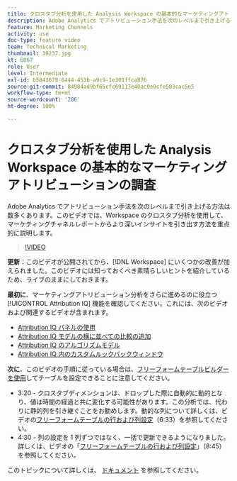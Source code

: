 ```yaml
---
title: クロスタブ分析を使用した Analysis Workspace の基本的なマーケティングアトリビューションの調査
description: Adobe Analytics でアトリビューション手法を次のレベルまで引き上げる方法は数多くあります。このビデオでは、Workspace のクロスタブ分析を使用して、マーケティングチャネルレポートからより深いインサイトを引き出す方法を重点的に説明します。
feature: Marketing Channels
activity: use
doc-type: feature video
team: Technical Marketing
thumbnail: 39237.jpg
kt: 6067
role: User
level: Intermediate
exl-id: b5843678-6444-453b-a9c9-1e301ffca876
source-git-commit: 84984ad9bf65cfc69117e40ac0e0cfe503cac5e5
workflow-type: tm+mt
source-wordcount: '286'
ht-degree: 100%

---
```


# クロスタブ分析を使用した Analysis Workspace の基本的なマーケティングアトリビューションの調査

Adobe Analytics でアトリビューション手法を次のレベルまで引き上げる方法は数多くあります。このビデオでは、Workspace のクロスタブ分析を使用して、マーケティングチャネルレポートからより深いインサイトを引き出す方法を重点的に説明します。

>[!VIDEO](https://video.tv.adobe.com/v/327751/?quality=12&learn=on&captions=jpn)

**更新**：このビデオが公開されてから、[!DNL Workspace] にいくつかの改善が加えられました。このビデオには知っておくべき素晴らしいヒントを紹介しているため、ライブのままにしておきます。

**最初に**、マーケティングアトリビューション分析をさらに進めるのに役立つ [!UICONTROL Attribution IQ] 機能を確認してください。これには、次のビデオおよび関連するビデオが含まれます。

* [Attribution IQ パネルの使用](using-the-attribution-iq-panel.md)
* [Attribution IQ モデルの横に並べての比較の追加](adding-side-by-side-comparisons-of-attribution-iq-models.md)
* [Attribution IQ のアルゴリズムモデル](algorithmic-model-in-attribution-iq.md)
* [Attribution IQ 内のカスタムルックバックウィンドウ](custom-lookback-windows-in-attribution-iq.md)

**次に**、このビデオの手順に従っている場合は、[フリーフォームテーブルビルダーを使用](../building-freeform-tables/using-the-freeform-table-builder-in-analysis-workspace.md)してテーブルを設定できることに注意してください。

* 3:20 - クロスタブディメンションは、ドロップした際に自動的に動的となり、値は時間の経過と共に変化する可能性があります。この分析では、代わりに静的列を引き継ぐことをお勧めします。動的な列について詳しくは、ビデオの[フリーフォームテーブルの行および列設定](../building-freeform-tables/row-and-column-settings-in-freeform-tables.md)（6:33）を参照してください。
* 4:30 - 列の設定を 1 列ずつではなく、一括で更新できるようになりました。詳しくは、ビデオの「[フリーフォームテーブルの行および列設定](../building-freeform-tables/row-and-column-settings-in-freeform-tables.md)」（8:45）を参照してください。

このトピックについて詳しくは、 [ドキュメント](https://experienceleague.adobe.com/docs/analytics/analyze/analysis-workspace/attribution/models.html?lang=ja) を参照してください。
